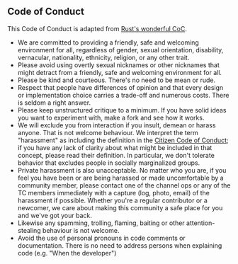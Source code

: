 ## Code of Conduct

This Code of Conduct is adapted from [Rust's wonderful CoC](https://github.com/rust-lang/rust/wiki/Note-development-policy#conduct).

* We are committed to providing a friendly, safe and welcoming environment for
all, regardless of gender, sexual orientation, disability, vernacular,
nationality, ethnicity, religion, or any other trait.
* Please avoid using overtly sexual nicknames or other nicknames that might
detract from a friendly, safe and welcoming environment for all.
* Please be kind and courteous. There's no need to be mean or rude.
* Respect that people have differences of opinion and that every design or
implementation choice carries a trade-off and numerous costs. There is seldom
a right answer.
* Please keep unstructured critique to a minimum. If you have solid ideas you
want to experiment with, make a fork and see how it works.
* We will exclude you from interaction if you insult, demean or harass anyone.
That is not welcome behaviour. We interpret the term "harassment" as including
the definition in the [Citizen Code of Conduct](http://citizencodeofconduct.org/);
if you have any lack of clarity about what might be included in that concept,
please read their definition. In particular, we don't tolerate behavior that
excludes people in socially marginalized groups.
* Private harassment is also unacceptable. No matter who you are, if you feel
you have been or are being harassed or made uncomfortable by a community
member, please contact one of the channel ops or any of the TC members
immediately with a capture (log, photo, email) of the harassment if possible.
Whether you're a regular contributor or a newcomer, we care about making this
community a safe place for you and we've got your back.
* Likewise any spamming, trolling, flaming, baiting or other attention-stealing
behaviour is not welcome.
* Avoid the use of personal pronouns in code comments or documentation. There
is no need to address persons when explaining code (e.g. "When the developer")

